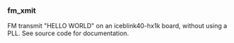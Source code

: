 ### fm_xmit
FM transmit "HELLO WORLD" on an iceblink40-hx1k board, without using a PLL. See source code for documentation.
